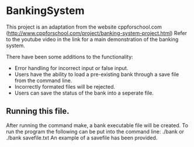 # BankingSystem
This project is an adaptation from the website cppforschool.com (http://www.cppforschool.com/project/banking-system-project.html)
Refer to the youtube video in the link for a main demonstration of the banking system.

There have been some additions to the functionality:
* Error handling for incorrect input or false input.
* Users have the ability to load a pre-existing bank through a save file from the command line.
* Incorrectly formated files will be rejected.
* Users can save the status of the bank into a seperate file.

## Running this file.
After running the command make, a bank executable file will be created.
To run the program the following can be put into the command line:
./bank or ./bank savefile.txt
An example of a savefile has been provided.

